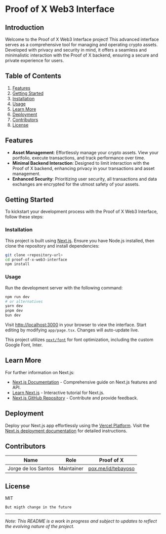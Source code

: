 # Proof of X Web3 Interface

## Introduction

Welcome to the Proof of X Web3 Interface project! This advanced interface serves as a comprehensive tool for managing and operating crypto assets. Developed with privacy and security in mind, it offers a seamless and minimalistic interaction with the Proof of X backend, ensuring a secure and private experience for users.

## Table of Contents

1.  [Features](https://github.com/proofxme/webapp-web3-poxme#features)
2.  [Getting Started](https://github.com/proofxme/webapp-web3-poxme#getting-started)
3.  [Installation](https://github.com/proofxme/webapp-web3-poxme#installation)
4.  [Usage](https://github.com/proofxme/webapp-web3-poxme#usage)
5.  [Learn More](https://github.com/proofxme/webapp-web3-poxme#learn-more)
6.  [Deployment](https://github.com/proofxme/webapp-web3-poxme#deployment)
7.  [Contributors](https://github.com/proofxme/webapp-web3-poxme#contributors)
8.  [License](https://github.com/proofxme/webapp-web3-poxme#license)

## Features

-   **Asset Management**: Effortlessly manage your crypto assets. View your portfolio, execute transactions, and track performance over time.
-   **Minimal Backend Interaction**: Designed to limit interaction with the Proof of X backend, enhancing privacy in your transactions and asset management.
-   **Enhanced Security**: Prioritizing user security, all transactions and data exchanges are encrypted for the utmost safety of your assets.

## Getting Started

To kickstart your development process with the Proof of X Web3 Interface, follow these steps:

### Installation

This project is built using [Next.js](https://nextjs.org/). Ensure you have Node.js installed, then clone the repository and install dependencies:

```bash
git clone <repository-url>
cd proof-of-x-web3-interface
npm install
```
### Usage

Run the development server with the following command:

```bash
npm run dev
# or alternatives
yarn dev
pnpm dev
bun dev
```

Visit [http://localhost:3000](http://localhost:3000/) in your browser to view the interface. Start editing by modifying `app/page.tsx`. Changes will auto-update live.

This project utilizes [`next/font`](https://nextjs.org/docs/basic-features/font-optimization) for font optimization, including the custom Google Font, Inter.

## Learn More

For further information on Next.js:

-   [Next.js Documentation](https://nextjs.org/docs) - Comprehensive guide on Next.js features and API.
-   [Learn Next.js](https://nextjs.org/learn) - Interactive tutorial for Next.js.
-   [Next.js GitHub Repository](https://github.com/vercel/next.js/) - Contribute and provide feedback.

## Deployment

Deploy your Next.js app effortlessly using the [Vercel Platform](https://vercel.com/new?utm_medium=default-template&filter=next.js&utm_source=create-next-app&utm_campaign=create-next-app-readme). Visit the [Next.js deployment documentation](https://nextjs.org/docs/deployment) for detailed instructions.

## Contributors

| Name| Role  | Proof of X |
|--|--|--|
|Jorge de los Santos| Maintainer  | [pox.me/id/tebayoso](https://pox.me/id/tebayoso) |


## License

MIT

`But migth change in the future`

----------

_Note: This README is a work in progress and subject to updates to reflect the evolving nature of the project._
